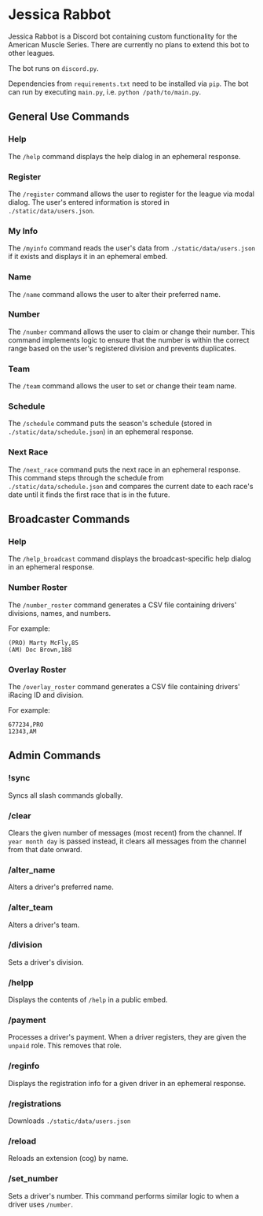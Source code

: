 # Jessica Rabbot
Jessica Rabbot is a Discord bot containing custom functionality for the American Muscle Series. There are currently no plans to extend this bot to other leagues.

The bot runs on `discord.py`.

Dependencies from `requirements.txt` need to be installed via `pip`. The bot can run by executing `main.py`, i.e. `python /path/to/main.py`.

## General Use Commands
### Help
The `/help` command displays the help dialog in an ephemeral response.

### Register
The `/register` command allows the user to register for the league via modal dialog. The user's entered information is stored in `./static/data/users.json`.

### My Info
The `/myinfo` command reads the user's data from `./static/data/users.json` if it exists and displays it in an ephemeral embed.

### Name
The `/name` command allows the user to alter their preferred name.

### Number
The `/number` command allows the user to claim or change their number. This command implements logic to ensure that the number is within the correct range based on the user's registered division and prevents duplicates.

### Team
The `/team` command allows the user to set or change their team name.

### Schedule
The `/schedule` command puts the season's schedule (stored in `./static/data/schedule.json`) in an ephemeral response.

### Next Race
The `/next_race` command puts the next race in an ephemeral response. This command steps through the schedule from `./static/data/schedule.json` and compares the current date to each race's date until it finds the first race that is in the future.

## Broadcaster Commands
### Help
The `/help_broadcast` command displays the broadcast-specific help dialog in an ephemeral response.

### Number Roster
The `/number_roster` command generates a CSV file containing drivers' divisions, names, and numbers.

For example:

```
(PRO) Marty McFly,85
(AM) Doc Brown,188
```

### Overlay Roster
The `/overlay_roster` command generates a CSV file containing drivers' iRacing ID and division.

For example:

```
677234,PRO
12343,AM
```

## Admin Commands
### !sync
Syncs all slash commands globally.

### /clear
Clears the given number of messages (most recent) from the channel. If `year month day` is passed instead, it clears all messages from the channel from that date onward.

### /alter_name
Alters a driver's preferred name.

### /alter_team
Alters a driver's team.

### /division
Sets a driver's division.

### /helpp
Displays the contents of `/help` in a public embed.

### /payment
Processes a driver's payment. When a driver registers, they are given the `unpaid` role. This removes that role.

### /reginfo
Displays the registration info for a given driver in an ephemeral response.

### /registrations
Downloads `./static/data/users.json`

### /reload
Reloads an extension (cog) by name.

### /set_number
Sets a driver's number. This command performs similar logic to when a driver uses `/number`.